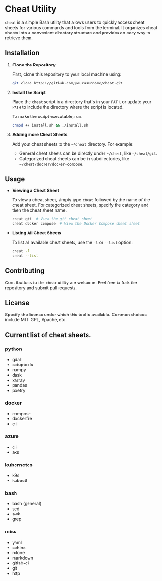 # Cheat Utility

`cheat` is a simple Bash utility that allows users to quickly access cheat sheets for various commands and tools from the terminal. It organizes cheat sheets into a convenient directory structure and provides an easy way to retrieve them.

## Installation

1. **Clone the Repository**

   First, clone this repository to your local machine using:

   ```bash
   git clone https://github.com/yourusername/cheat.git
   ```

2. **Install the Script**

   Place the `cheat` script in a directory that's in your `PATH`, or update your `PATH` to include the directory where the script is located.

   To make the script executable, run:

   ```bash
   chmod +x install.sh && ./install.sh
   ```

3. **Adding more Cheat Sheets**

   Add your cheat sheets to the `~/cheat` directory. For example:

   - General cheat sheets can be directly under `~/cheat`, like `~/cheat/git`.
   - Categorized cheat sheets can be in subdirectories, like `~/cheat/docker/docker-compose`.

## Usage

- **Viewing a Cheat Sheet**

  To view a cheat sheet, simply type `cheat` followed by the name of the cheat sheet. For categorized cheat sheets, specify the category and then the cheat sheet name.

  ```bash
  cheat git  # View the git cheat sheet
  cheat docker compose  # View the Docker Compose cheat sheet
  ```

- **Listing All Cheat Sheets**

  To list all available cheat sheets, use the `-l` or `--list` option:

  ```bash
  cheat -l
  cheat --list
  ```

## Contributing

Contributions to the `cheat` utility are welcome. Feel free to fork the repository and submit pull requests.

## License

Specify the license under which this tool is available. Common choices include MIT, GPL, Apache, etc.

## Current list of cheat sheets.
### python
- gdal
- setuptools
- numpy
- dask
- xarray
- pandas
- poetry
### docker
- compose
- dockerfile
- cli
### azure
- cli
- aks
### kubernetes
- k9s
- kubectl
### bash
- bash (general)
- sed
- awk
- grep
### misc
- yaml
- sphinx
- rclone
- markdown
- gitlab-ci
- git
- http
